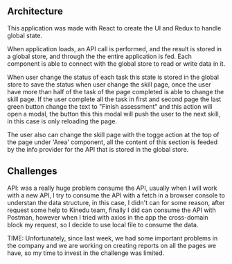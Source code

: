 ## Architecture 
This application was made with React to create the UI and Redux to handle global state.

When application loads, an API call is performed, and the result is stored in a global store, and through the <provider> the entire application is fed. Each component is able to connect with the global store to read or write data in it.

When user change the status of each task this state is stored in the global store to save the status when user change the  skill page, once the user have more than half of the task of the page completed is able to change the skill page. If the user complete all the task in first and second page the last green button change the text to "Finish assessment" and this action will open a modal, the button this this modal will push the user to the next skill, in this case is only reloading the page.

The user also can change the skill page with the togge action at the top of the page under 'Area' component, all the content of this section is feeded by the info provider for the API that is stored in the global store.

## Challenges

API: was a really huge problem consume the API, usually when I will work with a new API, I try to consume the API with a fetch in a browser console to understan the data structure, in this case, I didn't can for some reason, after request some help to Kinedu team, finally I did can consume the API with Postman, however when I tried with axios in the app the cross-domain block my request, so I decide to use local file to consume the data.

TIME: Unfortunately, since last week, we had some important problems in the company and we are working on creating reports on all the pages we have, so my time to invest in the challenge was limited.
